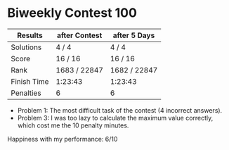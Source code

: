 # Biweekly Contest 100


| Results     | after Contest | after 5 Days |
| ---         | ---           | ---          |
| Solutions   | 4  / 4        | 4 / 4        |
| Score       | 16 / 16       | 16 / 16      |
| Rank        | 1683 / 22847  | 1682 / 22847 |
| Finish Time | 1:23:43       | 1:23:43      |
| Penalties   | 6             | 6            |

- Problem 1: The most difficult task of the contest (4 incorrect answers).
- Problem 3: I was too lazy to calculate the maximum value correctly, which cost me the 10 penalty minutes.

Happiness with my performance: 6/10